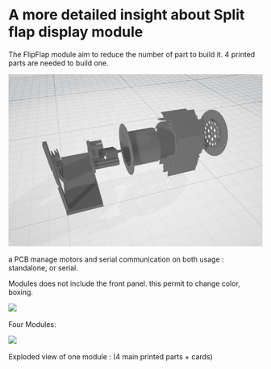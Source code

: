 # A more detailed insight about Split flap display module

The FlipFlap module aim to reduce the number of part to build it.  4 printed parts are needed to build one. 



![](parts_images/exploded_view.png)

a PCB manage motors and serial communication on both usage : standalone, or serial.

Modules does not include the front panel. this permit to change color, boxing.

![](C:/projets/2019-Compteur-Facebook/doc/sixmodules.png)

Four Modules:

![](C:/projets/2019-Compteur-Facebook/doc/modules_separated.png) 

Exploded view of one module : (4 main printed parts + cards)



